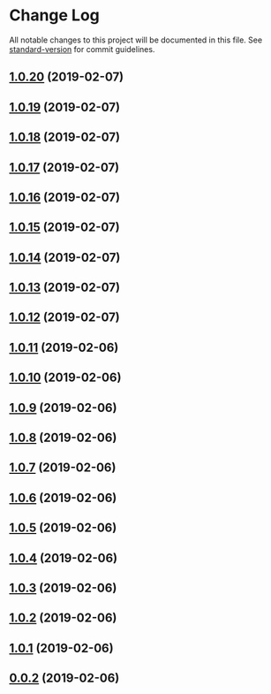# Change Log

All notable changes to this project will be documented in this file. See [standard-version](https://github.com/conventional-changelog/standard-version) for commit guidelines.

<a name="1.0.20"></a>
## [1.0.20](https://github.com/dreamerkumar/ng7lib-example/compare/v1.0.19...v1.0.20) (2019-02-07)



<a name="1.0.19"></a>
## [1.0.19](https://github.com/dreamerkumar/ng7lib-example/compare/v1.0.18...v1.0.19) (2019-02-07)



<a name="1.0.18"></a>
## [1.0.18](https://github.com/dreamerkumar/ng7lib-example/compare/v1.0.17...v1.0.18) (2019-02-07)



<a name="1.0.17"></a>
## [1.0.17](https://github.com/dreamerkumar/ng7lib-example/compare/v1.0.16...v1.0.17) (2019-02-07)



<a name="1.0.16"></a>
## [1.0.16](https://github.com/dreamerkumar/ng7lib-example/compare/v1.0.15...v1.0.16) (2019-02-07)



<a name="1.0.15"></a>
## [1.0.15](https://github.com/dreamerkumar/ng7lib-example/compare/v1.0.14...v1.0.15) (2019-02-07)



<a name="1.0.14"></a>
## [1.0.14](https://github.com/dreamerkumar/ng7lib-example/compare/v1.0.13...v1.0.14) (2019-02-07)



<a name="1.0.13"></a>
## [1.0.13](https://github.com/dreamerkumar/ng7lib-example/compare/v1.0.12...v1.0.13) (2019-02-07)



<a name="1.0.12"></a>
## [1.0.12](https://github.com/dreamerkumar/ng7lib-example/compare/v1.0.11...v1.0.12) (2019-02-07)



<a name="1.0.11"></a>
## [1.0.11](https://github.com/dreamerkumar/ng7lib-example/compare/v1.0.10...v1.0.11) (2019-02-06)



<a name="1.0.10"></a>
## [1.0.10](https://github.com/dreamerkumar/ng7lib-example/compare/v1.0.9...v1.0.10) (2019-02-06)



<a name="1.0.9"></a>
## [1.0.9](https://github.com/dreamerkumar/ng7lib-example/compare/v1.0.8...v1.0.9) (2019-02-06)



<a name="1.0.8"></a>
## [1.0.8](https://github.com/dreamerkumar/ng7lib-example/compare/v1.0.7...v1.0.8) (2019-02-06)



<a name="1.0.7"></a>
## [1.0.7](https://github.com/dreamerkumar/ng7lib-example/compare/v1.0.6...v1.0.7) (2019-02-06)



<a name="1.0.6"></a>
## [1.0.6](https://github.com/dreamerkumar/ng7lib-example/compare/v1.0.5...v1.0.6) (2019-02-06)



<a name="1.0.5"></a>
## [1.0.5](https://github.com/dreamerkumar/ng7lib-example/compare/v1.0.4...v1.0.5) (2019-02-06)



<a name="1.0.4"></a>
## [1.0.4](https://github.com/dreamerkumar/ng7lib-example/compare/v1.0.3...v1.0.4) (2019-02-06)



<a name="1.0.3"></a>
## [1.0.3](https://github.com/dreamerkumar/ng7lib-example/compare/v1.0.2...v1.0.3) (2019-02-06)



<a name="1.0.2"></a>
## [1.0.2](https://github.com/dreamerkumar/ng7lib-example/compare/v1.0.1...v1.0.2) (2019-02-06)



<a name="1.0.1"></a>
## [1.0.1](https://github.com/dreamerkumar/ng7lib-example/compare/v0.0.4...v1.0.1) (2019-02-06)



<a name="0.0.2"></a>
## [0.0.2](https://github.com/dreamerkumar/ng7lib-example/compare/v0.0.4...v0.0.2) (2019-02-06)
